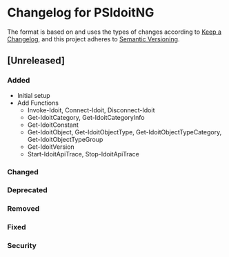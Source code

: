 # Changelog for PSIdoitNG

The format is based on and uses the types of changes according to [Keep a Changelog](https://keepachangelog.com/en/1.0.0/),
and this project adheres to [Semantic Versioning](https://semver.org/spec/v2.0.0.html).

## [Unreleased]

### Added

- Initial setup
- Add Functions
  - Invoke-Idoit, Connect-Idoit, Disconnect-Idoit
  - Get-IdoitCategory, Get-IdoitCategoryInfo
  - Get-IdoitConstant
  - Get-IdoitObject, Get-IdoitObjectType, Get-IdoitObjectTypeCategory, Get-IdoitObjectTypeGroup
  - Get-IdoitVersion
  - Start-IdoitApiTrace, Stop-IdoitApiTrace

### Changed



### Deprecated



### Removed



### Fixed



### Security



